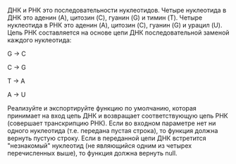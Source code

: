 ДНК и РНК это последовательности нуклеотидов.
Четыре нуклеотида в ДНК это аденин (A), цитозин (C), гуанин (G) и тимин (T).
Четыре нуклеотида в РНК это аденин (A), цитозин (C), гуанин (G) и урацил (U).
Цепь РНК составляется на основе цепи ДНК последовательной заменой каждого нуклеотида:

G -> C

C -> G

T -> A

A -> U

Реализуйте и экспортируйте функцию по умолчанию, которая принимает на вход цепь ДНК и возвращает 
соответствующую цепь РНК (совершает транскрипцию РНК).
Если во входном параметре нет ни одного нуклеотида (т.е. передана пустая строка), 
то функция должна вернуть пустую строку. Если в переданной цепи ДНК встретится "незнакомый" нуклеотид 
(не являющийся одним из четырех перечисленных выше), то функция должна вернуть null.
